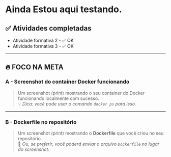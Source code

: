 # Ainda Estou aqui testando.

## ✅ Atividades completadas

- Atividade formativa 2 - ✅ OK  
- Atividade formativa 3 - ✅ OK  

---

## 🔥 FOCO NA META

### A - Screenshot do container Docker funcionando

> Um screenshot (print) mostrando o seu container do Docker funcionando localmente com sucesso.  
> 💡 *Dica: você pode usar o comando `docker ps` para isso.*

---

### B - Dockerfile no repositório

> Um screenshot (print) mostrando o **Dockerfile** que você criou no seu repositório.  
> 📂 *Ou, se preferir, você poderá enviar o arquivo `Dockerfile` no lugar do screenshot.*
